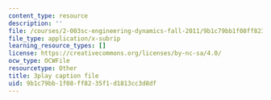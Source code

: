 ```yaml
---
content_type: resource
description: ''
file: /courses/2-003sc-engineering-dynamics-fall-2011/9b1c79bb1f08ff8235f1d1813cc3d8df_1xJJu5p3dD0.srt
file_type: application/x-subrip
learning_resource_types: []
license: https://creativecommons.org/licenses/by-nc-sa/4.0/
ocw_type: OCWFile
resourcetype: Other
title: 3play caption file
uid: 9b1c79bb-1f08-ff82-35f1-d1813cc3d8df
---
```

